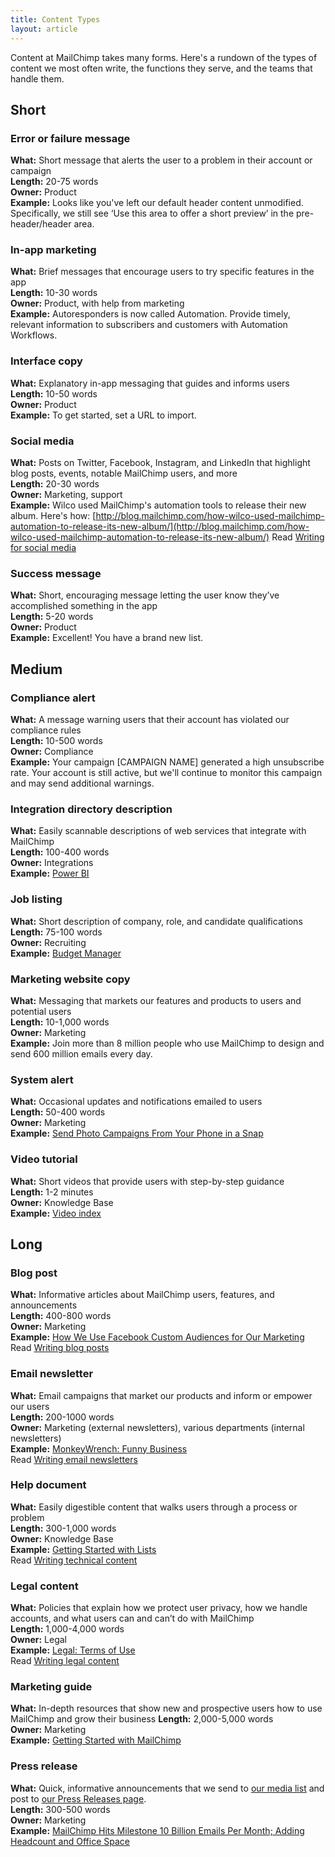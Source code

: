 ```yaml
---
title: Content Types
layout: article
---
```


Content at MailChimp takes many forms. Here's a rundown of the types of content we most often write, the functions they serve, and the teams that handle them.

## Short

### Error or failure message

**What:** Short message that alerts the user to a problem in their account or campaign  
**Length:** 20-75 words  
**Owner:** Product  
**Example:** Looks like you've left our default header content unmodified. Specifically, we still see ‘Use this area to offer a short preview’ in the pre-header/header area.  

### In-app marketing

**What:** Brief messages that encourage users to try specific features in the app  
**Length:** 10-30 words  
**Owner:** Product, with help from marketing  
**Example:** Autoresponders is now called Automation. Provide timely, relevant information to subscribers and customers with Automation Workflows. 

### Interface copy

**What:** Explanatory in-app messaging that guides and informs users  
**Length:** 10-50 words  
**Owner:** Product  
**Example:** To get started, set a URL to import.  

### Social media

**What:** Posts on Twitter, Facebook, Instagram, and LinkedIn that highlight blog posts, events, notable MailChimp users, and more  
**Length:** 20-30 words  
**Owner:** Marketing, support  
**Example:** Wilco used MailChimp's automation tools to release their new album. Here's how: [http://blog.mailchimp.com/how-wilco-used-mailchimp-automation-to-release-its-new-album/](http://blog.mailchimp.com/how-wilco-used-mailchimp-automation-to-release-its-new-album/)
Read [Writing for social media](/writing-for-social-media)

### Success message

**What:** Short, encouraging message letting the user know they’ve accomplished something in the app  
**Length:** 5-20 words  
**Owner:** Product  
**Example:** Excellent! You have a brand new list.  

## Medium

### Compliance alert

**What:** A message warning users that their account has violated our compliance rules  
**Length:** 10-500 words  
**Owner:** Compliance  
**Example:** Your campaign [CAMPAIGN NAME] generated a high unsubscribe rate. Your account is still active, but we'll continue to monitor this campaign and may send additional warnings.

### Integration directory description

**What:** Easily scannable descriptions of web services that integrate with MailChimp  
**Length:** 100-400 words  
**Owner:** Integrations  
**Example:** [Power BI](https://connect.mailchimp.com/integrations/power-bi) 

### Job listing

**What:** Short description of company, role, and candidate qualifications  
**Length:** 75-100 words  
**Owner:** Recruiting  
**Example:** [Budget Manager](http://mailchimp.com/about/jobs/KG8aMH/budget-manager)  

### Marketing website copy

**What:** Messaging that markets our features and products to users and potential users  
**Length:** 10-1,000 words  
**Owner:** Marketing  
**Example:** Join more than 8 million people who use MailChimp to design and send 600 million emails every day.

### System alert

**What:** Occasional updates and notifications emailed to users  
**Length:** 50-400 words  
**Owner:** Marketing  
**Example:** [Send Photo Campaigns From Your Phone in a Snap](http://us1.campaign-archive2.com/?u=f7b9ee22124ff6454424dc10c&id=88e3c79ff1)  

### Video tutorial
**What:** Short videos that provide users with step-by-step guidance  
**Length:** 1-2 minutes  
**Owner:** Knowledge Base  
**Example:** [Video index](http://kb.mailchimp.com/video-index)  

## Long

### Blog post

**What:** Informative articles about MailChimp users, features, and announcements  
**Length:** 400-800 words  
**Owner:** Marketing  
**Example:** [How We Use Facebook Custom Audiences for Our Marketing](https://blog.mailchimp.com/how-we-use-facebook-custom-audiences-for-our-marketing/)  
Read [Writing blog posts](/writing-blog-posts)

### Email newsletter

**What:** Email campaigns that market our products and inform or empower our users  
**Length:** 200-1000 words  
**Owner:** Marketing (external newsletters), various departments (internal newsletters)  
**Example:** [MonkeyWrench: Funny Business](http://us1.campaign-archive1.com/?u=67a904de95&id=ce0573e06e)  
Read [Writing email newsletters](/writing-email-newsletters)

### Help document

**What:** Easily digestible content that walks users through a process or problem  
**Length:** 300-1,000 words  
**Owner:** Knowledge Base  
**Example:** [Getting Started with Lists](http://kb.mailchimp.com/lists/growth/getting-started-with-lists)<br>
Read [Writing technical content](/writing-technical-content)

### Legal content

**What:** Policies that explain how we protect user privacy, how we handle accounts, and what users can and can’t do with MailChimp  
**Length:** 1,000-4,000 words  
**Owner:** Legal  
**Example:** [Legal: Terms of Use](http://mailchimp.com/legal/terms/)  
Read [Writing legal content](/writing-legal-content)

### Marketing guide

**What:** In-depth resources that show new and prospective users how to use MailChimp and grow their business
**Length:** 2,000-5,000 words  
**Owner:** Marketing  
**Example:** [Getting Started with MailChimp](http://mailchimp.com/resources/guides/getting-started-with-mailchimp/)  
### Press release

**What:** Quick, informative announcements that we send to [our media list](http://mailchimp.us6.list-manage.com/subscribe?u=4c5c956741&id=8f96c922d0) and post to [our Press Releases page](http://mailchimp.com/about/press-releases/).  
**Length:** 300-500 words  
**Owner:** Marketing  
**Example:** [MailChimp Hits Milestone 10 Billion Emails Per Month; Adding Headcount and Office Space](http://mailchimp.com/about/press-releases/2014-06-03/)  




